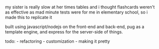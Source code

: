 my sister is really slow at her times tables and i thought flashcards weren't as effective as mad minute tests were for me in elementary school, so i made this to replicate it

built using javascript/nodejs on the front-end and back-end, pug as a template engine, and express for the server-side of things.

todo:
    - refactoring
    - customization
    - making it pretty